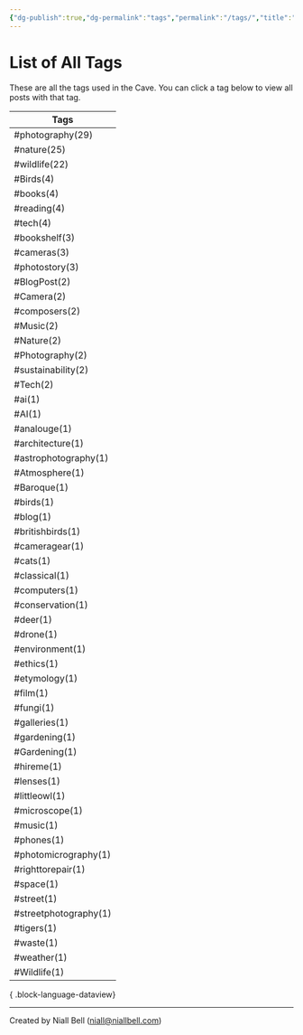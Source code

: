 ```yaml
---
{"dg-publish":true,"dg-permalink":"tags","permalink":"/tags/","title":"List of All Tags","hide":true,"noteIcon":null,"created":"2024-04-16T00:05:40.920+01:00","updated":"2024-04-16T00:07:18.935+01:00"}
---
```


# List of All Tags

These are all the tags used in the Cave. You can click a tag below to view all posts with that tag.

| Tags                  |
| --------------------- |
| #photography(29)      |
| #nature(25)           |
| #wildlife(22)         |
| #Birds(4)             |
| #books(4)             |
| #reading(4)           |
| #tech(4)              |
| #bookshelf(3)         |
| #cameras(3)           |
| #photostory(3)        |
| #BlogPost(2)          |
| #Camera(2)            |
| #composers(2)         |
| #Music(2)             |
| #Nature(2)            |
| #Photography(2)       |
| #sustainability(2)    |
| #Tech(2)              |
| #ai(1)                |
| #AI(1)                |
| #analouge(1)          |
| #architecture(1)      |
| #astrophotography(1)  |
| #Atmosphere(1)        |
| #Baroque(1)           |
| #birds(1)             |
| #blog(1)              |
| #britishbirds(1)      |
| #cameragear(1)        |
| #cats(1)              |
| #classical(1)         |
| #computers(1)         |
| #conservation(1)      |
| #deer(1)              |
| #drone(1)             |
| #environment(1)       |
| #ethics(1)            |
| #etymology(1)         |
| #film(1)              |
| #fungi(1)             |
| #galleries(1)         |
| #gardening(1)         |
| #Gardening(1)         |
| #hireme(1)            |
| #lenses(1)            |
| #littleowl(1)         |
| #microscope(1)        |
| #music(1)             |
| #phones(1)            |
| #photomicrography(1)  |
| #righttorepair(1)     |
| #space(1)             |
| #street(1)            |
| #streetphotography(1) |
| #tigers(1)            |
| #waste(1)             |
| #weather(1)           |
| #Wildlife(1)          |

{ .block-language-dataview}

---
Created by Niall Bell (niall@niallbell.com)